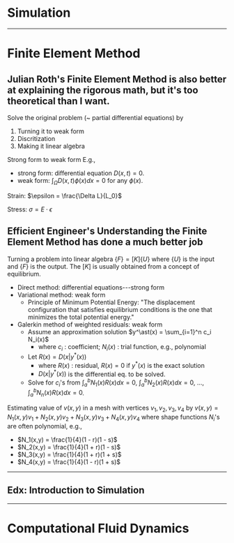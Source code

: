 # Simulation

---

# Finite Element Method

## Julian Roth's Finite Element Method is also better at explaining the rigorous math, but it's too theoretical than I want.

Solve the original problem (~ partial differential equations) by
1. Turning it to weak form
2. Discritization
3. Making it linear algebra


Strong form to weak form
E.g., 
* strong form: differential equation $D(x, t) = 0$.
* weak form: $\int_\Omega D(x, t) \phi(x) dx = 0$ for any $\phi(x)$.

Strain: $\epsilon = \frac{\Delta L}{L_0}$

Stress: $\sigma = E \cdot \epsilon$

## Efficient Engineer's Understanding the Finite Element Method has done a much better job

Turning a problem into linear algebra $\{F\} = [K] \{U\}$ where $\{U\}$ is the input and $\{F\}$ is the output.
The $[K]$ is usually obtained from a concept of equilibrium.
* Direct method: differential equations---strong form
* Variational method: weak form
  * Principle of Minimum Potential Energy: "The displacement configuration that satisfies equilibrium conditions is the one that minimizes the total potential energy." 
* Galerkin method of weighted residuals: weak form
  * Assume an approximation solution $y^\ast(x) = \sum_{i=1}^n c_i N_i(x)$
    * where $c_i$ : coefficient; $N_i(x)$ : trial function, e.g., polynomial
  * Let $R(x) = D(x|y^\ast(x))$
    * where $R(x)$ : residual, $R(x) = 0$ if $y^\ast(x)$ is the exact solution
    * $D(x|y^\ast(x))$ is the differential eq. to be solved.
  * Solve for $c_i$'s from $\int_a^b N_1(x) R(x) dx = 0$, $\int_a^b N_2(x) R(x) dx = 0$, ..., $\int_a^b N_n(x) R(x) dx = 0$.


Estimating value of $v(x,y)$ in a mesh with vertices $v_1, v_2, v_3, v_4$ by $v(x,y) = N_1(x,y) v_1 + N_2(x,y) v_2 + N_3(x,y) v_3 + N_4(x,y) v_4$
where shape functions $N_i$'s are often polynomial, e.g.,
* $N_1(x,y) = \frac{1}{4}(1 - r)(1 - s)$
* $N_2(x,y) = \frac{1}{4}(1 + r)(1 - s)$
* $N_3(x,y) = \frac{1}{4}(1 + r)(1 + s)$
* $N_4(x,y) = \frac{1}{4}(1 - r)(1 + s)$
 

---

## Edx: Introduction to Simulation

---

# Computational Fluid Dynamics
